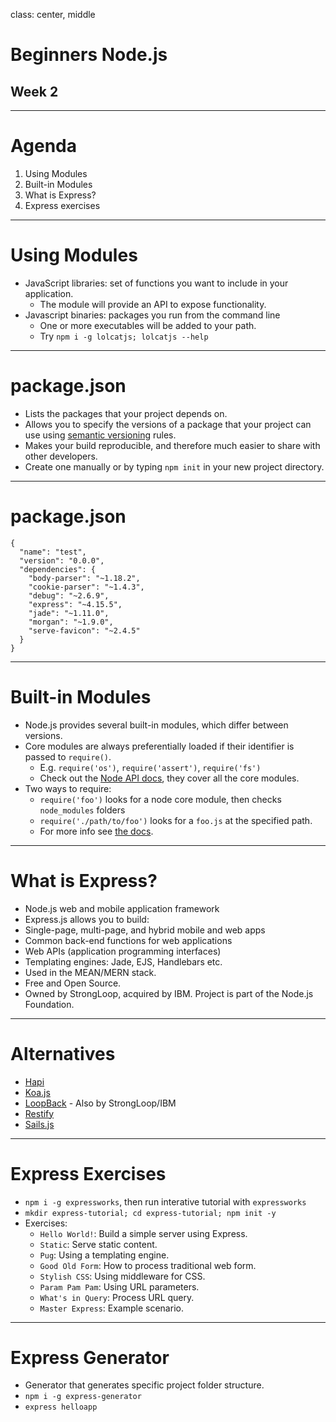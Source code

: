 class: center, middle

# Beginners Node.js
## Week 2

---

# Agenda

1. Using Modules
2. Built-in Modules
3. What is Express?
4. Express exercises

---

# Using Modules

 - JavaScript libraries: set of functions you want to include in your application.
   - The module will provide an API to expose functionality.
 - Javascript binaries: packages you run from the command line
   - One or more executables will be added to your path.
   - Try `npm i -g lolcatjs; lolcatjs --help`

---
# package.json

- Lists the packages that your project depends on.
- Allows you to specify the versions of a package that your project can use using [semantic versioning](https://semver.org/) rules.
- Makes your build reproducible, and therefore much easier to share with other developers.
- Create one manually or by typing `npm init` in your new project directory.

---
# package.json

```
{
  "name": "test",
  "version": "0.0.0",
  "dependencies": {
    "body-parser": "~1.18.2",
    "cookie-parser": "~1.4.3",
    "debug": "~2.6.9",
    "express": "~4.15.5",
    "jade": "~1.11.0",
    "morgan": "~1.9.0",
    "serve-favicon": "~2.4.5"
  }
}
```
---

# Built-in Modules

 - Node.js provides several built-in modules, which differ between versions.
 - Core modules are always preferentially loaded if their identifier is passed to `require()`.
   - E.g. `require('os')`, `require('assert')`, `require('fs')`
   - Check out the [Node API docs](https://nodejs.org/docs/latest-v8.x/api/fs.html), they cover all the core modules.
 - Two ways to require:
   - `require('foo')` looks for a node core module, then checks `node_modules`
     folders
   - `require('./path/to/foo')` looks for a `foo.js` at the specified path.
   - For more info see [the docs](https://nodejs.org/api/modules.html).

---

# What is Express?

 - Node.js web and mobile application framework
 - Express.js allows you to build:
  - Single-page, multi-page, and hybrid mobile and web apps
  - Common back-end functions for web applications
  - Web APIs (application programming interfaces)
 - Templating engines: Jade, EJS, Handlebars etc.
 - Used in the MEAN/MERN stack.
 - Free and Open Source.
 - Owned by StrongLoop, acquired by IBM. Project is part of the Node.js Foundation.

---

# Alternatives

- [Hapi](https://hapijs.com/)
- [Koa.js](http://koajs.com/)
- [LoopBack](https://loopback.io/) - Also by StrongLoop/IBM
- [Restify](http://restify.com/)
- [Sails.js](https://sailsjs.com/)

---

# Express Exercises

- `npm i -g expressworks`, then run interative tutorial with `expressworks`
- `mkdir express-tutorial; cd express-tutorial; npm init -y`
- Exercises:
  - `Hello World!`: Build a simple server using Express.
  - `Static`: Serve static content.
  - `Pug`: Using a templating engine.
  - `Good Old Form`: How to process traditional web form.
  - `Stylish CSS`: Using middleware for CSS.
  - `Param Pam Pam`: Using URL parameters.
  - `What's in Query`: Process URL query.
  - `Master Express`: Example scenario.

---

# Express Generator

- Generator that generates specific project folder structure.
- `npm i -g express-generator`
- `express helloapp`
